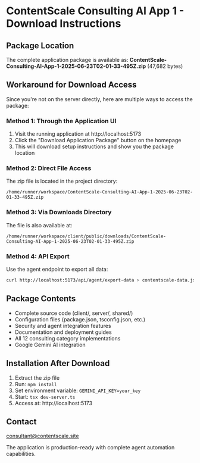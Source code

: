 # ContentScale Consulting AI App 1 - Download Instructions

## Package Location
The complete application package is available as:
**ContentScale-Consulting-AI-App-1-2025-06-23T02-01-33-495Z.zip** (47,682 bytes)

## Workaround for Download Access

Since you're not on the server directly, here are multiple ways to access the package:

### Method 1: Through the Application UI
1. Visit the running application at http://localhost:5173
2. Click the "Download Application Package" button on the homepage
3. This will download setup instructions and show you the package location

### Method 2: Direct File Access
The zip file is located in the project directory:
```
/home/runner/workspace/ContentScale-Consulting-AI-App-1-2025-06-23T02-01-33-495Z.zip
```

### Method 3: Via Downloads Directory
The file is also available at:
```
/home/runner/workspace/client/public/downloads/ContentScale-Consulting-AI-App-1-2025-06-23T02-01-33-495Z.zip
```

### Method 4: API Export
Use the agent endpoint to export all data:
```bash
curl http://localhost:5173/api/agent/export-data > contentscale-data.json
```

## Package Contents
- Complete source code (client/, server/, shared/)
- Configuration files (package.json, tsconfig.json, etc.)
- Security and agent integration features
- Documentation and deployment guides
- All 12 consulting category implementations
- Google Gemini AI integration

## Installation After Download
1. Extract the zip file
2. Run: `npm install`
3. Set environment variable: `GEMINI_API_KEY=your_key`
4. Start: `tsx dev-server.ts`
5. Access at: http://localhost:5173

## Contact
consultant@contentscale.site

The application is production-ready with complete agent automation capabilities.